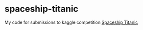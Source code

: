 # spaceship-titanic
My code for submissions to kaggle competition [Spaceship Titanic](https://www.kaggle.com/competitions/spaceship-titanic/overview)
